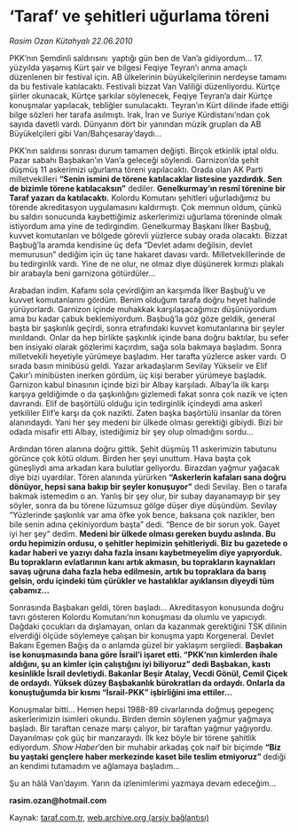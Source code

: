 # ‘Taraf’ ve şehitleri uğurlama töreni   

*Rasim Ozan Kütahyalı 22.06.2010*

<div class="yazi">
<p>PKK’nın Şemdinli saldırısını  yaptığı gün ben de Van’a gidiyordum... 17. yüzyılda yaşamış Kürt şair ve bilgesi Feqiye Teyran’ı anma amaçlı düzenlenen bir festival için. AB ülkelerinin büyükelçilerinin nerdeyse tamamı da bu festivale katılacaktı. Festivali bizzat Van Valiliği düzenliyordu. Kürtçe şiirler okunacak, Kürtçe şarkılar söylenecek, Feqiye Teyran’a dair Kürtçe konuşmalar yapılacak, tebliğler sunulacaktı. Teyran’ın Kürt dilinde ifade ettiği bilge sözleri her tarafa asılmıştı. Irak, İran ve Suriye Kürdistanı’ndan çok sayıda davetli vardı. Dünyanın dört bir yanından müzik grupları da AB Büyükelçileri gibi Van/Bahçesaray’daydı...</p>
<p>PKK’nın saldırısı sonrası durum tamamen değişti. Birçok etkinlik iptal oldu. Pazar sabahı Başbakan’ın Van’a geleceği söylendi. Garnizon’da şehit düşmüş 11 askerimizi uğurlama töreni yapılacaktı. Orada olan AK Parti milletvekilleri <b>“Senin ismini de törene katılacaklar listesine yazdırdık. Sen de bizimle törene katılacaksın”</b> dediler. <b>Genelkurmay’ın resmî törenine bir Taraf yazarı da katılacaktı.</b> Kolordu Komutanı şehitleri uğurladığımız bu törende akreditasyon uygulamasını kaldırmıştı. Çok memnun oldum, çünkü bu saldırı sonucunda kaybettiğimiz askerlerimizi uğurlama töreninde olmak istiyordum ama yine de tedirgindim. Genelkurmay Başkanı İlker Başbuğ, kuvvet komutanları ve bölgede görevli yüzlerce subay orada olacaktı. Bizzat Başbuğ’la aramda kendisine üç defa “Devlet adamı değilsin, devlet memurusun” dediğim için üç tane hakaret davası vardı. Milletvekillerinde de bu tedirginlik vardı. Yine de ne olur, ne olmaz diye düşünerek kırmızı plakalı bir arabayla beni garnizona götürdüler...</p>
<p>Arabadan indim. Kafamı sola çevirdiğim an karşımda İlker Başbuğ’u ve kuvvet komutanlarını gördüm. Benim olduğum tarafa doğru heyet halinde yürüyorlardı. Garnizon içinde muhakkak karşılaşacağımızı düşünüyordum ama bu kadar çabuk beklemiyordum. Başbuğ’la göz göze geldik, general başta bir şaşkınlık geçirdi, sonra etrafındaki kuvvet komutanlarına bir şeyler mırıldandı. Onlar da hep birlikte şaşkınlık içinde bana doğru baktılar, bu sefer ben insiyaki olarak gözlerimi kaçırdım, sağa sola bakmaya başladım. Sonra milletvekili heyetiyle yürümeye başladım. Her tarafta yüzlerce asker vardı. O sırada basın minibüsü geldi. Yazar arkadaşlarım Sevilay Yükselir ve Elif Çakır’ı minibüsten inerken gördüm, üç kişi beraber yürümeye başladık. Garnizon kabul binasının içinde bizi bir Albay karşıladı. Albay’la ilk karşı karşıya geldiğimde o da şaşkınlığını gizlemedi fakat sonra çok nazik ve içten davrandı. Elif de başörtülü olduğu için tedirginlik içindeydi ama askerî yetkililer Elif’e karşı da çok nazikti. Zaten başka başörtülü insanlar da tören alanındaydı. Yani her şey medeni bir ülkede olması gerektiği gibiydi. Bizi bir odada misafir etti Albay, istediğimiz bir şey olup olmadığını sordu...</p>
<p>Ardından tören alanına doğru gittik. Şehit düşmüş 11 askerimizin tabutunu görünce çok kötü oldum. Birden her şeyi unuttum. Hava başta çok güneşliydi ama arkadan kara bulutlar geliyordu. Birazdan yağmur yağacak diye bizi uyardılar. Tören alanında yürürken <b>“Askerlerin kafaları sana doğru dönüyor, hepsi sana bakıp bir şeyler konuşuyor”</b> dedi Sevilay. Ben o tarafa bakmak istemedim o an. Yanlış bir şey olur, bir subay dayanamayıp bir şey söyler, sonra da bu törene lüzumsuz gölge düşer diye düşündüm. Sevilay “Yüzlerinde şaşkınlık var ama öfke yok bence, baksana çok nazikler, ben bile senin adına çekiniyordum başta” dedi. “Bence de bir sorun yok. Gayet iyi her şey” dedim. <b>Medeni bir ülkede olması gereken buydu aslında. Bu ordu hepimizin ordusu, o şehitler hepimizin şehitleriydi. Biz bu gazetede o kadar haberi ve yazıyı daha fazla insanı kaybetmeyelim diye yapıyorduk. Bu toprakların evlatlarının kanı artık akmasın, bu toprakların kaynakları savaş uğruna daha fazla heba edilmesin, artık bu topraklara da barış gelsin, ordu içindeki tüm çürükler ve hastalıklar ayıklansın diyeydi tüm çabamız...</b></p>
<p>Sonrasında Başbakan geldi, tören başladı... Akreditasyon konusunda doğru tavrı gösteren Kolordu Komutanı’nın konuşması da olumlu ve yapıcıydı. Dağdaki çocukları da dışlamayan, onları da kazanmak gerektiğini TSK dilinin elverdiği ölçüde söylemeye çalışan bir konuşma yaptı Korgeneral. Devlet Bakanı Egemen Bağış da o anlamda güzel bir yaklaşım sergiledi. <b>Başbakan ise konuşmasında bana göre İsrail’i işaret etti. “PKK’nın kimlerden ihale aldığını, şu an kimler için çalıştığını iyi biliyoruz” dedi Başbakan, kastı kesinlikle İsrail devletiydi. Bakanlar Beşir Atalay, Vecdi Gönül, Cemil Çiçek de ordaydı. Yüksek düzey Başbakanlık bürokratları da ordaydı. Onlarla da konuştuğumda bir kısmı “İsrail-PKK” işbirliğini ima ettiler...</b></p>
<p>Konuşmalar bitti... Hemen hepsi 1988-89 civarlarında doğmuş gepegenç askerlerimizin isimleri okundu. Birden demin söylenen yağmur yağmaya başladı. Bir taraftan cenaze marşı çalıyor, bir taraftan yağmur yağıyordu. Dayanılması çok güç bir manzaraydı. İlk kez böyle bir törene şahitlik ediyordum. <i>Show Haber</i>’den bir muhabir arkadaş çok naif bir biçimde <b>“Biz bu yaştaki gençlere haber merkezinde kaset bile teslim etmiyoruz” </b>dediği an kendimi tutamadım ve ağlamaya başladım...</p>
<p>Şu an hâlâ Van’dayım. Yarın da izlenimlerimi yazmaya devam edeceğim...</p>
<p><b>rasim.ozan@hotmail.com</b></p></div>

Kaynak: [taraf.com.tr](http://www.taraf.com.tr:80/rasim-ozan-kutahyali/makale-taraf-ve-sehitleri-ugurlama-toreni.htm), [web.archive.org (arşiv bağlantısı)](http://web.archive.org/web/20100626000421/http://www.taraf.com.tr:80/rasim-ozan-kutahyali/makale-taraf-ve-sehitleri-ugurlama-toreni.htm)
